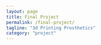 ```yaml
---
layout: page
title: Final Project
permalink: /final-project/
tagline: "3d Printing Prosthetics"
category: "project"
---
```


